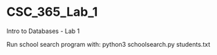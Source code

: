 # CSC_365_Lab_1
Intro to Databases - Lab 1


Run school search program with: python3 schoolsearch.py students.txt